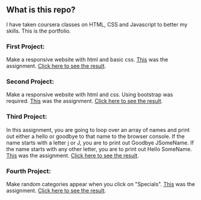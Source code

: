 ## What is this repo?

I have taken coursera classes on HTML, CSS and Javascript to better my skills.
This is the portfolio.

### First Project:

Make a responsive website with html and basic css.
[This](https://github.com/jhu-ep-coursera/fullstack-course4/blob/master/assignments/assignment2/Assignment-2.md) was the assignment.
[Click here to see the result](https://siliconemonster.github.io/PraticandoFrontEnd/module2-solution/).

### Second Project:

Make a responsive website with html and css. Using bootstrap was required.
[This](https://github.com/jhu-ep-coursera/fullstack-course4/blob/master/assignments/assignment3/Assignment-3.md) was the assignment.
[Click here to see the result](https://siliconemonster.github.io/PraticandoFrontEnd/module3-solution/).

### Third Project:

In this assignment, you are going to loop over an array of names and print out either a hello or goodbye to that name to the browser console. If the name starts with a letter j or J, you are to print out Goodbye JSomeName. If the name starts with any other letter, you are to print out Hello SomeName.
[This](https://github.com/jhu-ep-coursera/fullstack-course4/blob/master/assignments/assignment4/Assignment-4.md) was the assignment.
[Click here to see the result](https://siliconemonster.github.io/PraticandoFrontEnd/module4-solution/).

### Fourth Project:

Make random categories appear when you click on "Specials".
[This](https://github.com/jhu-ep-coursera/fullstack-course4/blob/master/assignments/assignment5/Assignment-5.md) was the assignment.
[Click here to see the result](https://siliconemonster.github.io/PraticandoFrontEnd/module5-solution/).
